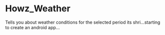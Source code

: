 # Howz_Weather
Tells you about weather conditions for the selected period
its shri...starting to create an android app...
